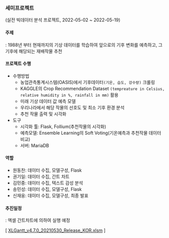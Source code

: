### 세미프로젝트

(실전 빅데이터 분석 프로젝트, 2022-05-02 ~ 2022-05-19)

#### 주제

: 1988년 부터 현재까지의 기상 데이터를 학습하여 앞으로의 기후 변화를 예측하고, 그 기후에 해당되는 재배작물 추천



#### 프로젝트 수행

- 수행방법
  - 농업관측통계시스템(OASIS)에서 기후데이터`(기온, 습도, 강수량)` 크롤링
  - KAGGLE의 Crop Recommendation Dataset  `(tempreature in Celsius, relative humidity in %, rainfall in mm)` 활용 
  - 미래 기상 데이터 값 예측 모델
  - 우리나라에서 해당 작물의 선호도 및 최소 기후 환경 분석
  - 추천 작물 출력 및 시각화
- 도구
  - 시각화 툴: Flask, Follium(추천작물의 시각화)
  - 예측모델: Ensemble Learning의 Soft Voting(기온예측과 추천작물 데이터 비교)
  - 서버: MariaDB



#### 역할
- 원동찬: 데이터 수집, 모델구성, Flask
- 권기일: 데이터 수집, 간트 차트
- 김민중: 데이터 수집, 텍스트 감성 분석
- 송민성: 데이터 수집, 모델구성, Flask
- 신재웅: 데이터 수집, 모델구성, 최종 발표



#### 추진일정

: 엑셀 간트차트에 의하여 실행 예정

[  [XLGantt_v4.7.0_20210530_Release_KOR.xlsm](..\..\..\..\XLGantt_v4.7.0_20210530_Release_KOR.xlsm) ]

